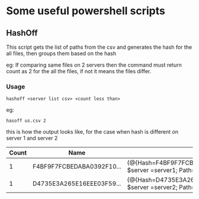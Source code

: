 # Some useful powershell scripts

## HashOff
This script gets the list of paths from the csv and generates the hash for the all files, then groups them based on the hash

eg: If comparing same files on 2 servers then the command must return count as 2 for the all the files, if not it means the files differ. 

### Usage

`hashoff <server list csv> <count less than>`

eg:

`hasoff us.csv 2`

this is how the output looks like, for the case when hash is different on server 1 and server 2

|Count |Name                      |Group
|----- |----                      |-----
|    1 |F4BF9F7FCBEDABA0392F10... |{@{Hash=F4BF9F7FCBEDABA0392F108C59D8F4A38B3838EFB64877380171B54475C2ADE8;  $server =server1; Path=C:\sample1\f2.txt}}
|    1 |D4735E3A265E16EEE03F59... |{@{Hash=D4735E3A265E16EEE03F59718B9B5D03019C07D8B6C51F90DA3A666EEC13AB35;  $server =server2; Path=C:\sample2\f2.txt}}